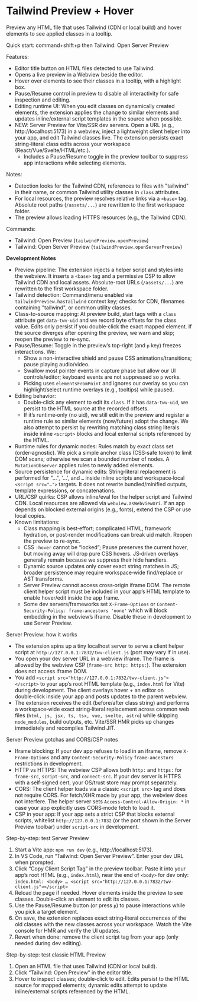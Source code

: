 # Tailwind Preview + Hover

Preview any HTML file that uses Tailwind (CDN or local build) and hover elements to see applied classes in a tooltip.

Quick start: command+shift+p then Tailwind: Open Server Preview

Features:

- Editor title button on HTML files detected to use Tailwind.
- Opens a live preview in a Webview beside the editor.
- Hover over elements to see their classes in a tooltip, with a highlight box.
- Pause/Resume control in preview to disable all interactivity for safe inspection and editing.
- Editing runtime UI: When you edit classes on dynamically created elements, the extension applies the change to similar elements and updates inline/external script templates in the source when possible.
- NEW: Server Preview for Vite/SSR dev servers. Open a URL (e.g., http://localhost:5173) in a webview, inject a lightweight client helper into your app, and edit Tailwind classes live. The extension persists exact string-literal class edits across your workspace (React/Vue/Svelte/HTML/etc.).
  - Includes a Pause/Resume toggle in the preview toolbar to suppress app interactions while selecting elements.

Notes:

- Detection looks for the Tailwind CDN, references to files with "tailwind" in their name, or common Tailwind utility classes in `class` attributes.
- For local resources, the preview resolves relative links via a `<base>` tag. Absolute root paths (`/assets/...`) are rewritten to the first workspace folder.
- The preview allows loading HTTPS resources (e.g., the Tailwind CDN).

Commands:

- Tailwind: Open Preview (`tailwindPreview.openPreview`)
- Tailwind: Open Server Preview (`tailwindPreview.openServerPreview`)

**Development Notes**
- Preview pipeline: The extension injects a helper script and styles into the webview. It inserts a `<base>` tag and a permissive CSP to allow Tailwind CDN and local assets. Absolute-root URLs (`/assets/...`) are rewritten to the first workspace folder.
- Tailwind detection: Command/menu enabled via `tailwindPreview.hasTailwind` context key; checks for CDN, filenames containing "tailwind", or common utility classes.
- Class-to-source mapping: At preview build, start tags with a `class` attribute get `data-twv-uid` and we record byte offsets for the class value. Edits only persist if you double‑click the exact mapped element. If the source diverges after opening the preview, we warn and skip; reopen the preview to re-sync.
- Pause/Resume: Toggle in the preview’s top‑right (and `p` key) freezes interactions. We:
  - Show a non-interactive shield and pause CSS animations/transitions; pause playing audio/video.
  - Swallow most pointer events in capture phase but allow our UI controls/editor; keyboard events are not suppressed so `p` works.
  - Picking uses `elementsFromPoint` and ignores our overlay so you can highlight/select runtime overlays (e.g., tooltips) while paused.
- Editing behavior:
  - Double‑click any element to edit its `class`. If it has `data-twv-uid`, we persist to the HTML source at the recorded offsets.
  - If it’s runtime‑only (no uid), we still edit in the preview and register a runtime rule so similar elements (now/future) adopt the change. We also attempt to persist by rewriting matching class string literals inside inline `<script>` blocks and local external scripts referenced by the HTML.
- Runtime rules for dynamic nodes: Rules match by exact class set (order‑agnostic). We pick a simple anchor class (CSS‑safe token) to limit DOM scans; otherwise we scan a bounded number of nodes. A `MutationObserver` applies rules to newly added elements.
- Source persistence for dynamic edits: String‑literal replacement is performed for "…", '…', and `…` inside inline scripts and workspace‑local `<script src="…">` targets. It does not rewrite bundled/minified outputs, template expressions, or concatenations.
- URL/CSP quirks: CSP allows inline/eval for the helper script and Tailwind CDN. Local resources are allowed via `webview.asWebviewUri`. If an app depends on blocked external origins (e.g., fonts), extend the CSP or use local copies.
- Known limitations:
  - Class mapping is best‑effort; complicated HTML, framework hydration, or post‑render modifications can break uid match. Reopen the preview to re-sync.
  - CSS `:hover` cannot be “locked”; Pause preserves the current hover, but moving away will drop pure CSS hovers. JS‑driven overlays generally remain because we suppress their hide handlers.
  - Dynamic source updates only cover exact string matches in JS; broader persistence may require workspace‑wide find/replace or AST transforms.
  - Server Preview cannot access cross‑origin iframe DOM. The remote client helper script must be included in your app’s HTML template to enable hover/edit inside the app frame.
  - Some dev servers/frameworks set `X-Frame-Options` or `Content-Security-Policy: frame-ancestors 'none'` which will block embedding in the webview’s iframe. Disable these in development to use Server Preview.

Server Preview: how it works
- The extension spins up a tiny localhost server to serve a client helper script at `http://127.0.0.1:7832/twv-client.js` (port may vary if in use).
- You open your dev server URL in a webview iframe. The iframe is allowed by the webview CSP (`frame-src http: https:`). The extension does not access iframe DOM.
- You add `<script src="http://127.0.0.1:7832/twv-client.js"></script>` to your app’s root HTML template (e.g., `index.html` for Vite) during development. The client overlays hover + an editor on double‑click inside your app and posts updates to the parent webview.
- The extension receives the edit (before/after class string) and performs a workspace‑wide exact string‑literal replacement across common web files (`html, js, jsx, ts, tsx, vue, svelte, astro`) while skipping `node_modules`, build outputs, etc. Vite/SSR HMR picks up changes immediately and recompiles Tailwind JIT.

Server Preview gotchas and CORS/CSP notes
- Iframe blocking: If your dev app refuses to load in an iframe, remove `X-Frame-Options` and any `Content-Security-Policy` `frame-ancestors` restrictions in development.
- HTTP vs HTTPS: The webview CSP allows both `http:` and `https:` for `frame-src`, `script-src`, and `connect-src`. If your dev server is HTTPS with a self‑signed cert, your OS/trust store may prompt separately.
- CORS: The client helper loads via a classic `<script src>` tag and does not require CORS. For fetch/XHR made by your app, the webview does not interfere. The helper server sets `Access-Control-Allow-Origin: *` in case your app explicitly uses CORS‑mode fetch to load it.
- CSP in your app: If your app sets a strict CSP that blocks external scripts, whitelist `http://127.0.0.1:7832` (or the port shown in the Server Preview toolbar) under `script-src` in development.

Step-by-step: test Server Preview
1) Start a Vite app: `npm run dev` (e.g., http://localhost:5173).
2) In VS Code, run “Tailwind: Open Server Preview”. Enter your dev URL when prompted.
3) Click “Copy Client Script Tag” in the preview toolbar. Paste it into your app’s root HTML (e.g., `index.html`), near the end of `<body>` for dev only: `index.html: <body> … <script src="http://127.0.0.1:7832/twv-client.js"></script>`
4) Reload the page if needed. Hover elements inside the preview to see classes. Double‑click an element to edit its classes.
5) Use the Pause/Resume button (or press `p`) to pause interactions while you pick a target element.
6) On save, the extension replaces exact string‑literal occurrences of the old classes with the new classes across your workspace. Watch the Vite console for HMR and verify the UI updates.
7) Revert when done: remove the client script tag from your app (only needed during dev editing).

Step-by-step: test classic HTML Preview
1) Open an HTML file that uses Tailwind (CDN or local build).
2) Click “Tailwind: Open Preview” in the editor title.
3) Hover to inspect classes; double‑click to edit. Edits persist to the HTML source for mapped elements; dynamic edits attempt to update inline/external scripts referenced by the HTML.
